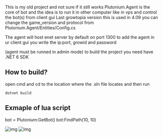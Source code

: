This is my old project and not sure if it still works
Plutonium.Agent is the core of bot and the idea is to run it in other computer like in vps and control the bot(s) from client gui
Last growtopia version this is used in 4.09 you can change the game_version and protocol from Plutonium.Agent/Entities/Config.cs

The agent will host enet server by default on port 1300
to add the agent in ur client gui you write the ip:port, growid and password

(agent must be runned in admin mode)
to build the project you need have .NET 6 SDK

## How to build?
open cmd and cd to the location where the .sln file locates and then run
```
dotnet build
```

## Exmaple of lua script

bot = Plutonium:GetBot()
bot:FindPath(10, 10)

![img](https://cdn.discordapp.com/attachments/863369169302716459/1054451613655388230/image.png)
![img](https://cdn.discordapp.com/attachments/863369169302716459/1054451721222504538/image.png)
